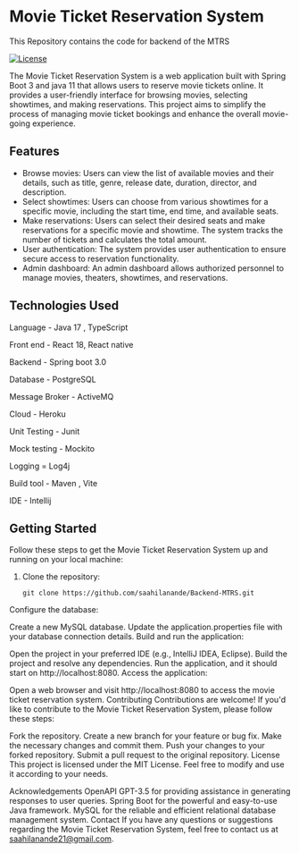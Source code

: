 # Movie Ticket Reservation System
This Repository contains the code for backend of the MTRS

[![License](https://img.shields.io/badge/License-MIT-blue.svg)](https://opensource.org/licenses/MIT)

The Movie Ticket Reservation System is a web application built with Spring Boot 3 and java 11 that allows users to reserve movie tickets online. It provides a user-friendly interface for browsing movies, selecting showtimes, and making reservations. This project aims to simplify the process of managing movie ticket bookings and enhance the overall movie-going experience.

## Features

- Browse movies: Users can view the list of available movies and their details, such as title, genre, release date, duration, director, and description.
- Select showtimes: Users can choose from various showtimes for a specific movie, including the start time, end time, and available seats.
- Make reservations: Users can select their desired seats and make reservations for a specific movie and showtime. The system tracks the number of tickets and calculates the total amount.
- User authentication: The system provides user authentication to ensure secure access to reservation functionality.
- Admin dashboard: An admin dashboard allows authorized personnel to manage movies, theaters, showtimes, and reservations.

## Technologies Used

Language - Java 17 , TypeScript

Front end - React 18, React native 

Backend - Spring boot 3.0

Database - PostgreSQL

Message Broker - ActiveMQ

Cloud - Heroku

Unit Testing - Junit

Mock testing - Mockito

Logging = Log4j

Build tool - Maven , Vite

IDE - Intellij

## Getting Started

Follow these steps to get the Movie Ticket Reservation System up and running on your local machine:

1. Clone the repository:

   ```shell
   git clone https://github.com/saahilanande/Backend-MTRS.git
   
Configure the database:

Create a new MySQL database.
Update the application.properties file with your database connection details.
Build and run the application:

Open the project in your preferred IDE (e.g., IntelliJ IDEA, Eclipse).
Build the project and resolve any dependencies.
Run the application, and it should start on http://localhost:8080.
Access the application:

Open a web browser and visit http://localhost:8080 to access the movie ticket reservation system.
Contributing
Contributions are welcome! If you'd like to contribute to the Movie Ticket Reservation System, please follow these steps:

Fork the repository.
Create a new branch for your feature or bug fix.
Make the necessary changes and commit them.
Push your changes to your forked repository.
Submit a pull request to the original repository.
License
This project is licensed under the MIT License. Feel free to modify and use it according to your needs.

Acknowledgements
OpenAPI GPT-3.5 for providing assistance in generating responses to user queries.
Spring Boot for the powerful and easy-to-use Java framework.
MySQL for the reliable and efficient relational database management system.
Contact
If you have any questions or suggestions regarding the Movie Ticket Reservation System, feel free to contact us at saahilanande21@gmail.com.

